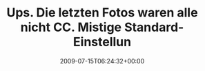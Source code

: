 ---
retweeted: false
source: <a href="http://twitter.com" rel="nofollow">Twitter Web Client</a>
entities:
  hashtags: []
  symbols: []
  user_mentions: []
  urls: []
display_text_range:
- '0'
- '127'
favorite_count: '0'
id_str: '2647013485'
truncated: false
retweet_count: '0'
id: '2647013485'
created_at: Wed Jul 15 06:24:32 +0000 2009
favorited: false
full_text: 'Ups. Die letzten Fotos waren alle nicht CC. Mistige Standard-Einstellung
  bei Flickr. Sind jetzt alle cc-by: http://bit.ly/HINCq'
lang: de
tags:
- pesos/twitter
date: '2009-07-15T06:24:32+00:00'
src: https://twitter.com/bascht/status/2647013485
original_url: https://twitter.com/bascht/status/2647013485
type: twitter_tweet
text: 'Ups. Die letzten Fotos waren alle nicht CC. Mistige Standard-Einstellung bei
  Flickr. Sind jetzt alle cc-by: http://bit.ly/HINCq'
title: Ups. Die letzten Fotos waren alle nicht CC. Mistige Standard-Einstellun

---